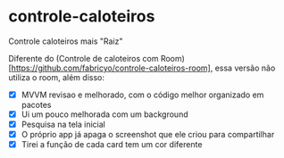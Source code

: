 # controle-caloteiros
Controle caloteiros mais "Raiz"

Diferente do (Controle de caloteiros com Room)[https://github.com/fabricyo/controle-caloteiros-room], essa versão não utiliza o room, além disso:

- [x] MVVM revisao e melhorado, com o código melhor organizado em pacotes
- [x] Ui um pouco melhorada com um background
- [x] Pesquisa na tela inicial
- [x] O próprio app já apaga o screenshot que ele criou para compartilhar
- [x] Tirei a função de cada card tem um cor diferente 
